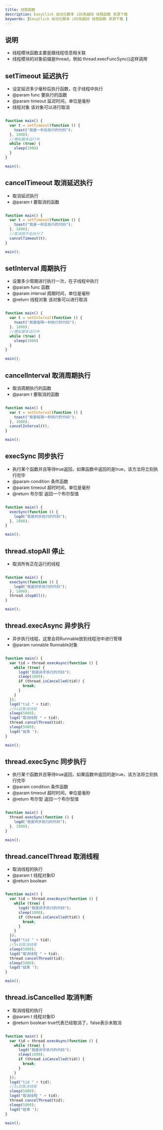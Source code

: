 ```yaml
---
title: 线程函数 
description: EasyClick 自动化脚本 iOS免越狱 线程函数 资源下载 
keywords: [EasyClick 自动化脚本 iOS免越狱 线程函数 资源下载 ]
---
```


## 说明

- 线程模块函数主要是跟线程信息相关联
- 线程模块的对象前缀是thread，例如 thread.execFuncSync()这样调用

## setTimeout 延迟执行

* 设定延迟多少毫秒后执行函数，在子线程中执行
* @param func 要执行的函数
* @param timeout 延迟时间，单位是毫秒
* 线程对象 该对象可以进行取消

```javascript

function main() {
  var t = setTimeout(function () {
    toast("我是一秒后执行的代码");
  }, 1000);
  //模拟脚本运行中
  while (true) {
    sleep(1000)
  }
}

main();
```

## cancelTimeout 取消延迟执行

* 取消延迟执行
* @param t 要取消的函数

```javascript

function main() {
  var t = setTimeout(function () {
    toast("我是一秒后执行的代码");
  }, 1000);
  //取消就不会执行了
  cancelTimeout(t);
}

main();
```

## setInterval 周期执行

* 设置多少周期进行执行一次，在子线程中执行
* @param func 函数
* @param interval 周期时间，单位是毫秒
* @return 线程对象 该对象可以进行取消

```javascript

function main() {
  var t = setInterval(function () {
    toast("我是每隔一秒执行的代码");
  }, 1000);
  //模拟脚本运行中
  while (true) {
    sleep(1000)
  }
}

main();
```

## cancelInterval 取消周期执行

* 取消周期执行的函数
* @param t 要取消的函数

```javascript

function main() {
  var t = setInterval(function () {
    toast("我是每隔一秒执行的代码");
  }, 1000);
  cancelInterval(t);
}

main();
```

## execSync 同步执行

* 执行某个函数并且等待true返回，如果函数中返回的是true，该方法将立刻执行完毕
* @param condition 条件函数
* @param timeout 超时时间，单位是毫秒
* @return 布尔型 返回一个布尔型值

```javascript

function main() {
  execSync(function () {
    logd("我是同步执行的代码");
  }, 1000);
}

main();
```

## thread.stopAll 停止

* 取消所有正在运行的线程

```javascript

function main() {
  execSync(function () {
    logd("我是同步执行的代码");
  }, 1000);
  thread.stopAll();
}

main();
```

## thread.execAsync 异步执行

* 异步执行线程，这里会将Runnable放到线程池中进行管理
* @param runnable Runnable对象

```javascript

function main() {
  var tid = thread.execAsync(function () {
    while (true) {
      logd("我是异步执行的代码");
      sleep(1000);
      if (thread.isCancelled(tid)) {
        break;
      }
    }
  });
  logd("tid " + tid);
  //5s后取消线程
  sleep(5000);
  logd("取消线程 " + tid);
  thread.cancelThread(tid);
  sleep(5000);
  logd("结束 ");
}

main();
```

## thread.execSync 同步执行

* 执行某个函数并且等待true返回，如果函数中返回的是true，该方法将立刻执行完毕
* @param condition 条件函数
* @param timeout 超时时间，单位是毫秒
* @return 布尔型 返回一个布尔型值

```javascript

function main() {
  thread.execSync(function () {
    logd("我是同步执行的代码");
  }, 1000);
}

main();
```

## thread.cancelThread 取消线程

* 取消线程的执行
* @param t 线程对象ID
* @return boolean

```javascript

function main() {
  var tid = thread.execAsync(function () {
    while (true) {
      logd("我是异步执行的代码");
      sleep(1000);
      if (thread.isCancelled(tid)) {
        break;
      }
    }
  });
  logd("tid " + tid);
  //5s后取消线程
  sleep(5000);
  logd("取消线程 " + tid);
  thread.cancelThread(tid);
  sleep(5000);
  logd("结束 ");
}

main();
```

## thread.isCancelled 取消判断

* 取消线程的执行
* @param t 线程对象ID
* @return boolean true代表已经取消了，false表示未取消

```javascript

function main() {
  var tid = thread.execAsync(function () {
    while (true) {
      logd("我是异步执行的代码");
      sleep(1000);
      if (thread.isCancelled(tid)) {
        break;
      }
    }
  });
  logd("tid " + tid);
  //5s后取消线程
  sleep(5000);
  logd("取消线程 " + tid);
  thread.cancelThread(tid);
  sleep(5000);
  logd("结束 ");
}

main();
```
